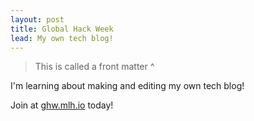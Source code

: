 ```yaml
---
layout: post
title: Global Hack Week
lead: My own tech blog!
---
```

> This is called a front matter ^

I'm learning about making and editing my own tech blog!

Join at [ghw.mlh.io](https://ghw.mlh.io) today!

